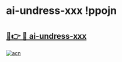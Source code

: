 # ai-undress-xxx !ppojn

# <h2><a href="https://m42pfs.esa.edu.pl?title=ai-undress-xxx&ref=ppojn">🔗👉 🔴 ai-undress-xxx</a></h2>

[![acn](https://github.com/user-attachments/assets/0f9c940e-d8b0-45ae-aac7-cd30a18b3e1c)](https://m42pfs.esa.edu.pl?title=ai-undress-xxx&ref=ppojn)


